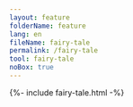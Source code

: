 ```yaml
---
layout: feature
folderName: feature
lang: en
fileName: fairy-tale
permalink: /fairy-tale
tool: fairy-tale
noBox: true
---
```


{%- include fairy-tale.html -%}
